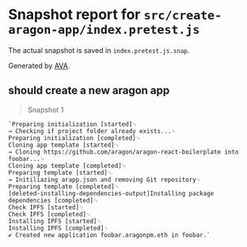 # Snapshot report for `src/create-aragon-app/index.pretest.js`

The actual snapshot is saved in `index.pretest.js.snap`.

Generated by [AVA](https://ava.li).

## should create a new aragon app

> Snapshot 1

    `Preparing initialization [started]␊
    → Checking if project folder already exists...␊
    Preparing initialization [completed]␊
    Cloning app template [started]␊
    → Cloning https://github.com/aragon/aragon-react-boilerplate into foobar...␊
    Cloning app template [completed]␊
    Preparing template [started]␊
    → Initiliazing arapp.json and removing Git repository␊
    Preparing template [completed]␊
    [deleted-installing-dependencies-output]Installing package dependencies [completed]␊
    Check IPFS [started]␊
    Check IPFS [completed]␊
    Installing IPFS [started]␊
    Installing IPFS [completed]␊
    ✔ Created new application foobar.aragonpm.eth in foobar.`

